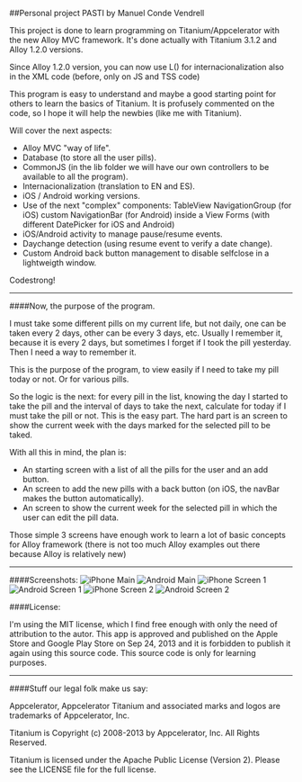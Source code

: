 ##Personal project PASTI by Manuel Conde Vendrell

This project is done to learn programming on Titanium/Appcelerator with the new Alloy MVC framework.
It's done actually with Titanium 3.1.2 and Alloy 1.2.0 versions.

Since Alloy 1.2.0 version, you can now use L() for internacionalization also in the XML code (before, only on JS and TSS code)  

This program is easy to understand and maybe a good starting point for others to learn the basics of Titanium. It is profusely commented on the code, so I hope it will help the newbies (like me with Titanium).

Will cover the next aspects:

- Alloy MVC "way of life".
- Database (to store all the user pills).
- CommonJS (in the lib folder we will have our own controllers to be available to all the program).
- Internacionalization (translation to EN and ES).
- iOS / Android working versions. 
- Use of the next "complex" components: 
    TableView
	NavigationGroup (for iOS)
	custom NavigationBar (for Android) inside a View
	Forms (with different DatePicker for iOS and Android)
- iOS/Android activity to manage pause/resume events.
- Daychange detection (using resume event to verify a date change).
- Custom Android back button management to disable selfclose in a lightweigth window.

Codestrong!

----------------------------------
####Now, the purpose of the program.

I must take some different pills on my current life, but not daily, one can be taken every 2 days, other can be every 3 days, etc. Usually I remember it, because it is every 2 days, but sometimes I forget if I took the pill yesterday. Then I need a way to remember it.

This is the purpose of the program, to view easily if I need to take my pill today or not. Or for various pills.

So the logic is the next: for every pill in the list, knowing the day I started to take the pill and the interval of days to take the next, calculate for today if I must take the pill or not. This is the easy part. The hard part is an screen to show the current week with the days marked for the selected pill to be taked.

With all this in mind, the plan is:

- An starting screen with a list of all the pills for the user and an add button.
- An screen to add the new pills with a back button (on iOS, the navBar makes the button automatically).
- An screen to show the current week for the selected pill in which the user can edit the pill data.

Those simple 3 screens have enough work to learn a lot of basic concepts for Alloy framework (there is not too much Alloy examples out there because Alloy is relatively new) 

----------------------------------
####Screenshots:
![iPhone Main](https://raw.github.com/mcvendrell/Pasti/master/screenshots/iPhone-Main.PNG)
![Android Main](https://raw.github.com/mcvendrell/Pasti/master/screenshots/Android-Main.PNG)
![iPhone Screen 1](https://raw.github.com/mcvendrell/Pasti/master/screenshots/iPhone-Add.PNG)
![Android Screen 1](https://raw.github.com/mcvendrell/Pasti/master/screenshots/Android-Add.PNG)
![iPhone Screen 2](https://raw.github.com/mcvendrell/Pasti/master/screenshots/iPhone-Pill.PNG)
![Android Screen 2](https://raw.github.com/mcvendrell/Pasti/master/screenshots/Android-Pill.PNG)

####License:

I'm using the MIT license, which I find free enough with only the need of attribution to the autor.
This app is approved and published on the Apple Store and Google Play Store on Sep 24, 2013 and it is forbidden to publish it again using this source code.
This source code is only for learning purposes.

----------------------------------
####Stuff our legal folk make us say:

Appcelerator, Appcelerator Titanium and associated marks and logos are 
trademarks of Appcelerator, Inc. 

Titanium is Copyright (c) 2008-2013 by Appcelerator, Inc. All Rights Reserved.

Titanium is licensed under the Apache Public License (Version 2). Please
see the LICENSE file for the full license.
